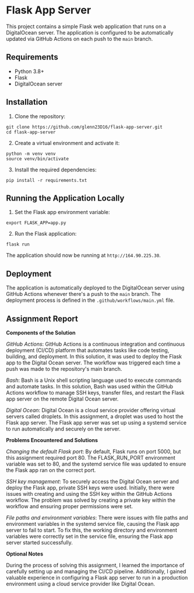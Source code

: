 # Flask App Server

This project contains a simple Flask web application that runs on a DigitalOcean server. The application is configured to be automatically updated via GitHub Actions on each push to the `main` branch.

## Requirements

- Python 3.8+
- Flask
- DigitalOcean server

## Installation

1. Clone the repository:

```
git clone https://github.com/glenn23D16/flask-app-server.git
cd flask-app-server
```


2. Create a virtual environment and activate it:

```
python -m venv venv
source venv/bin/activate
```


3. Install the required dependencies:

```
pip install -r requirements.txt
```


## Running the Application Locally

1. Set the Flask app environment variable:

```
export FLASK_APP=app.py
```

2. Run the Flask application:

```
flask run
```


The application should now be running at `http://164.90.225.30`.

## Deployment

The application is automatically deployed to the DigitalOcean server using GitHub Actions whenever there's a push to the `main` branch. The deployment process is defined in the `.github/workflows/main.yml` file.

## Assignment Report

**Components of the Solution**

*GitHub Actions*: GitHub Actions is a continuous integration and continuous deployment (CI/CD) platform that automates tasks like code testing, building, and deployment. In this solution, it was used to deploy the Flask app to the Digital Ocean server. The workflow was triggered each time a push was made to the repository's main branch.

*Bash*: Bash is a Unix shell scripting language used to execute commands and automate tasks. In this solution, Bash was used within the GitHub Actions workflow to manage SSH keys, transfer files, and restart the Flask app server on the remote Digital Ocean server.

*Digital Ocean*: Digital Ocean is a cloud service provider offering virtual servers called droplets. In this assignment, a droplet was used to host the Flask app server. The Flask app server was set up using a systemd service to run automatically and securely on the server.

**Problems Encountered and Solutions**

*Changing the default Flask port*: By default, Flask runs on port 5000, but this assignment required port 80. The FLASK_RUN_PORT environment variable was set to 80, and the systemd service file was updated to ensure the Flask app ran on the correct port.

*SSH key management*: To securely access the Digital Ocean server and deploy the Flask app, private SSH keys were used. Initially, there were issues with creating and using the SSH key within the GitHub Actions workflow. The problem was solved by creating a private key within the workflow and ensuring proper permissions were set.

*File paths and environment variables*: There were issues with file paths and environment variables in the systemd service file, causing the Flask app server to fail to start. To fix this, the working directory and environment variables were correctly set in the service file, ensuring the Flask app server started successfully.

**Optional Notes**

During the process of solving this assignment, I learned the importance of carefully setting up and managing the CI/CD pipeline. Additionally, I gained valuable experience in configuring a Flask app server to run in a production environment using a cloud service provider like Digital Ocean.